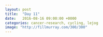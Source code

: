 ```yaml
---
layout: post
title:  "Day 11"
date:   2016-08-16 09:00:00 +0000
categories: cancer-research, cycling, lejog
image: "http://fillmurray.com/300/300"
---
```


